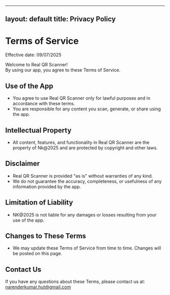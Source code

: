    ---
   layout: default
   title: Privacy Policy
   ---
# Terms of Service

Effective date: 09/07/2025

Welcome to Real QR Scanner!  
By using our app, you agree to these Terms of Service.

## Use of the App

- You agree to use Real QR Scanner only for lawful purposes and in accordance with these terms.
- You are responsible for any content you scan, generate, or share using the app.

## Intellectual Property

- All content, features, and functionality in Real QR Scanner are the property of Nk@2025 and are protected by copyright and other laws.

## Disclaimer

- Real QR Scanner is provided "as is" without warranties of any kind.
- We do not guarantee the accuracy, completeness, or usefulness of any information provided by the app.

## Limitation of Liability

- NK@2025 is not liable for any damages or losses resulting from your use of the app.

## Changes to These Terms

- We may update these Terms of Service from time to time. Changes will be posted on this page.

## Contact Us

If you have any questions about these Terms, please contact us at:  
narenderkumar.hut@gmail.com
